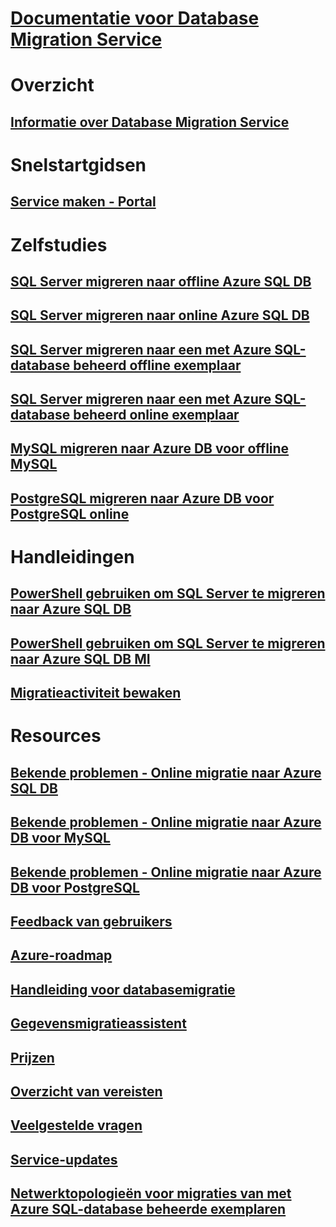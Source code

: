 # [Documentatie voor Database Migration Service](index.yml)

# Overzicht
## [Informatie over Database Migration Service](dms-overview.md)

# Snelstartgidsen
## [Service maken - Portal](quickstart-create-data-migration-service-portal.md)

# Zelfstudies
## [SQL Server migreren naar offline Azure SQL DB](tutorial-sql-server-to-azure-sql.md)
## [SQL Server migreren naar online Azure SQL DB](tutorial-sql-server-azure-sql-online.md)
## [SQL Server migreren naar een met Azure SQL-database beheerd offline exemplaar](tutorial-sql-server-to-managed-instance.md)
## [SQL Server migreren naar een met Azure SQL-database beheerd online exemplaar](tutorial-sql-server-managed-instance-online.md)
## [MySQL migreren naar Azure DB voor offline MySQL](tutorial-mysql-azure-mysql-online.md)
## [PostgreSQL migreren naar Azure DB voor PostgreSQL online](tutorial-postgresql-azure-postgresql-online.md)

# Handleidingen
## [PowerShell gebruiken om SQL Server te migreren naar Azure SQL DB](howto-sql-server-to-azure-sql-powershell.md)
## [PowerShell gebruiken om SQL Server te migreren naar Azure SQL DB MI](howto-sql-server-to-azure-sql-mi-powershell.md)
## [Migratieactiviteit bewaken](how-to-monitor-migration-activity.md)

# Resources
## [Bekende problemen - Online migratie naar Azure SQL DB](known-issues-azure-sql-online.md)
## [Bekende problemen - Online migratie naar Azure DB voor MySQL](known-issues-azure-mysql-online.md)
## [Bekende problemen - Online migratie naar Azure DB voor PostgreSQL](known-issues-azure-postgresql-online.md)
## [Feedback van gebruikers](https://feedback.azure.com/forums/906100-azure-database-migration-service)
## [Azure-roadmap](https://azure.microsoft.com/roadmap/)
## [Handleiding voor databasemigratie](https://aka.ms/datamigration)
## [Gegevensmigratieassistent](https://aka.ms/dma)
## [Prijzen](https://aka.ms/dms-pricing)
## [Overzicht van vereisten](pre-reqs.md)
## [Veelgestelde vragen](faq.md)
## [Service-updates](https://azure.microsoft.com/updates/?product=database-migration)
## [Netwerktopologieën voor migraties van met Azure SQL-database beheerde exemplaren](resource-network-topologies.md)
